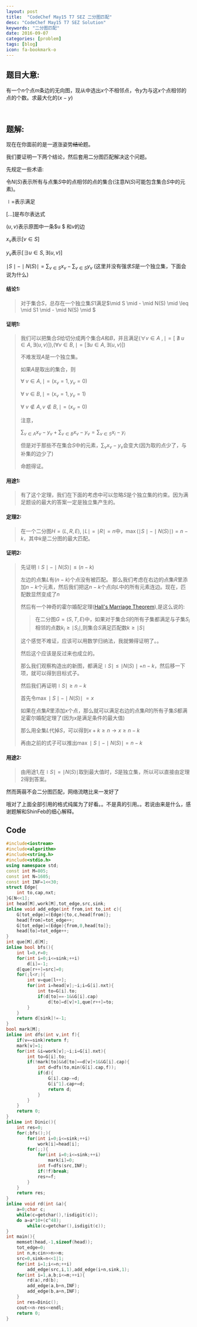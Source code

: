 ```yaml
---
layout: post
title:  "CodeChef May15 T7 SEZ 二分图匹配"
desc: "CodeChef May15 T7 SEZ Solution"
keywords: "二分图匹配"
date: 2016-09-07
categories: [problem]
tags: [blog]
icon: fa-bookmark-o
---
```




## 题目大意:

有一个$n$个点$m$条边的无向图，现从中选出$x$个不相邻点，令$y$为与这$x$个点相邻的点的个数。求最大化的$( x-y )$

<br>

## 题解:

现在在你面前的是一道涨姿势~~结论~~题。

我们要证明一下两个结论，然后套用二分图匹配解决这个问题。

先规定一些术语:

令$N(S)$表示所有与点集$S$中的点相邻的点的集合(注意$N(S)$可能包含集合$S$中的元素)。

$\mid =$表示满足

$[...]$是布尔表达式

$(u,v)$表示原图中一条$u $ 和$v$的边

$x_v$表示[$v \in S$]

$y_v$表示[$\exists u \in S ,\exists(u,v)$]

$\mid S \mid - \mid N(S) \mid=\sum_{v\in S}x_v - \sum_{v\in S} y_v$ (这里并没有强求$S$是一个独立集，下面会说为什么)

#### 结论1:

>  对于集合$S$，总存在一个独立集$S1$满足$\mid S \mid - \mid N(S) \mid \leq \mid S1 \mid - \mid N(S) \mid $

#### 证明1:

>  我们可以把集合$S$给切分成两个集合$A$和$B$，并且满足$(\forall v \in  A\ , \mid =[\ \nexists\  u\in A,\exists(u,v) ] )$,$(\forall v \in B, \mid =[\exists u\in A ,\exists (u,v)])$
>
>  不难发现$A$是一个独立集。
>
>  如果$A$是取出的集合，则
>
>  $\forall\  v \in A ,\mid=(x_v=1,y_v=0)$
>
>  $\forall\ v \in B,\mid = (x_v=1,y_v=1)$
>
>  $\forall\ v \notin A,v \notin B ,\mid = (x_v=0)$
>
>  注意，
>
>  $\sum_{v\in A} x_v -y_v +\sum_{v\in B} x_v -y_v=\sum_{v\in S} x_i -y_i$
>
>  但是对于那些不在集合$S$中的元素，$\sum_v x_v-y_v$会变大(因为取的点少了，与补集的边少了)
>
>  命题得证。

#### 用途1:

> 有了这个定理，我们在下面的考虑中可以忽略$S$是个独立集的约束。因为满足题设的最大的答案一定是独立集产生的。

#### 定理2:

> 在一个二分图$H=(L,R,E),\mid L\mid =\mid R \mid =n$中，$\max (\mid S \mid -\mid N(S)\mid )=n-k$，其中$k$是二分图的最大匹配。

#### 证明2:

> 先证明$\mid S \mid -\mid N(S) \mid \leq (n-k)$
>
> 左边的点集$L$有$(n-k)$个点没有被匹配。
> 那么我们考虑在右边的点集$R$里添加$n-k$个元素，然后我们把这$n-k$个点向$L$中的所有元素连边。现在，匹配数显然变成了$n$
>
> 然后有一个神奇的霍尔婚配定理([Hall's Marriage Theorem](https://en.wikipedia.org/wiki/Hall%27s_marriage_theorem)),是这么说的:
>
> > 在二分图$G=(S,T,E)$中，如果对于集合$S$的所有子集都满足与子集$S_i$相邻的点数$k_i \geq \mid S_i \mid$,则集合$S$满足匹配数$k \geq \mid S \mid$
>
> 这个感觉不难证，应该可以用数学归纳法，我就懒得证明了。。
>
> 然后这个应该是反过来也成立的。
>
> 那么我们观察构造出的新图，都满足$\mid S \mid \leq \mid N(S) \mid  +n-k$，然后移一下项，就可以得到目标式子。
>
> 然后我们再证明$\mid S \mid \geq n-k$
>
> 首先令$\max \mid S\mid - \mid N(S) \mid~ =x$
>
> 如果在点集$R$里添加$x$个点，那么就可以满足右边的点集$R$的所有子集$S$都满足霍尔婚配定理了(因为$x$是满足条件的最大值)
>
> 那么用全集$L$代掉$S$，可以得到$x+k \geq n \to x\geq n-k$
>
> 再由之前的式子可以推出$\max \mid S \mid - \mid N(S) \mid = n-k$

#### 用途2:

> 由用途1,在$\mid S \mid =\mid N(S) \mid$取到最大值时，$S$是独立集，所以可以直接由定理2得到答案。



然而蒟蒻不会二分图匹配，网络流瞎比来一发好了

哦对了上面全部引用的格式纯属为了好看。。不是真的引用。。若说由来是什么，感谢题解和ShinFeb的细心解释。

## Code

```cpp
#include<iostream>
#include<algorithm>
#include<string.h>
#include<stdio.h>
using namespace std;
const int M=805;
const int N=1605;
const int INF=1<<30;
struct Edge{
	int to,cap,nxt;
}G[N<<1];
int head[M],work[M],tot_edge,src,sink;
inline void add_edge(int from,int to,int c){
	G[tot_edge]=(Edge){to,c,head[from]};
	head[from]=tot_edge++;
	G[tot_edge]=(Edge){from,0,head[to]};
	head[to]=tot_edge++;
}
int que[M],d[M];
inline bool bfs(){
	int l=0,r=0;
	for(int i=0;i<=sink;++i)
		d[i]=-1;
	d[que[r++]=src]=0;
	for(;l<r;){
		int v=que[l++];
		for(int i=head[v];~i;i=G[i].nxt){
			int to=G[i].to;
			if(d[to]==-1&&G[i].cap)
				d[to]=d[v]+1,que[r++]=to;
		}
	}
	return d[sink]!=-1;
}
bool mark[M];
inline int dfs(int v,int f){
	if(v==sink)return f;
	mark[v]=1;
	for(int &i=work[v];~i;i=G[i].nxt){
		int to=G[i].to;
		if(!mark[to]&&d[to]==d[v]+1&&G[i].cap){
			int d=dfs(to,min(G[i].cap,f));
			if(d){
				G[i].cap-=d;
				G[i^1].cap+=d;
				return d;
			}
		}
	}
	return 0;
}
inline int Dinic(){
	int res=0;
	for(;bfs();){
		for(int i=0;i<=sink;++i)
			work[i]=head[i];
		for(;;){
			for(int i=0;i<=sink;++i)
				mark[i]=0;
			int f=dfs(src,INF);
			if(!f)break;
			res+=f;
		}
	}
	return res;
}
inline void rd(int &a){
	a=0;char c;
	while(c=getchar(),!isdigit(c));
	do a=a*10+(c^48);
		while(c=getchar(),isdigit(c));
}
int main(){
	memset(head,-1,sizeof(head));
	tot_edge=0;
	int n,m;cin>>n>>m;
	src=0,sink=n<<1|1;
	for(int i=1;i<=n;++i)
		add_edge(src,i,1),add_edge(i+n,sink,1);
	for(int i=1,a,b;i<=m;++i){
		rd(a),rd(b);
		add_edge(a,b+n,INF);
		add_edge(b,a+n,INF);
	}
	int res=Dinic();
	cout<<n-res<<endl;
	return 0;
}
```

